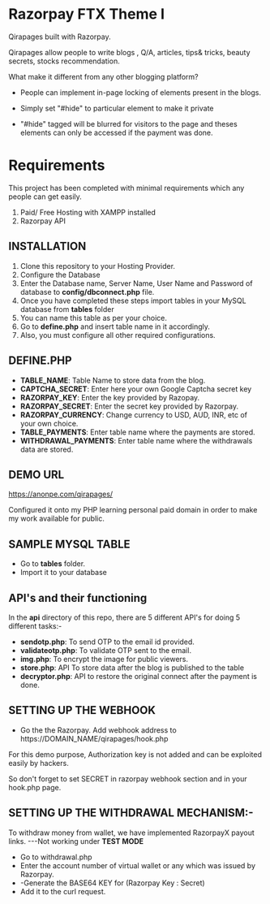 # Razorpay FTX Theme I

Qirapages built with Razorpay. 

Qirapages allow people to write blogs , Q/A, articles, tips& tricks, beauty secrets, stocks recommendation. 

What make it different from any other blogging platform?

 - People can implement in-page locking of elements present in the blogs.
 - Simply set "#hide" to particular element to make it private
 
 - "#hide" tagged will be blurred for visitors to the page and theses elements can only be accessed if the payment was done.

# Requirements

This project has been completed with minimal requirements which any people can get easily.

 1. Paid/ Free Hosting with XAMPP installed
 2. Razorpay API
 

## INSTALLATION

1. Clone this repository to your Hosting Provider.
2. Configure the Database
3. Enter the Database name,  Server Name, User Name and Password of database to **config/dbconnect.php** file.
4. Once you have completed these steps import tables in your MySQL database from **tables** folder
5.  You can name this table as per your choice.
6.  Go to **define.php** and insert table name in it accordingly.
7. Also, you must configure all other required configurations.

## DEFINE.PHP

 - **TABLE_NAME**: Table Name to store data from the blog.
 - **CAPTCHA_SECRET**: Enter here your own Google Captcha secret key
 - **RAZORPAY_KEY**: Enter the key provided by Razopay. 
 - **RAZORPAY_SECRET**: Enter the secret key provided by Razorpay.
 - **RAZORPAY_CURRENCY**: Change currency to USD, AUD, INR, etc of your own choice.
 - **TABLE_PAYMENTS**: Enter table name where the payments are stored.
 - **WITHDRAWAL_PAYMENTS**: Enter table name where the withdrawals data are stored.
  

## DEMO URL

https://anonpe.com/qirapages/

Configured it onto my PHP learning personal paid domain in order to make my work available for public.

## SAMPLE MYSQL TABLE

 - Go to **tables** folder.
 - Import it to your database


## API's and their functioning

In the **api** directory of this repo, there are 5 different API's for doing 5 different tasks:-

 - **sendotp.php**: To send OTP to the email id provided.
  - **validateotp.php**: To validate OTP sent to the email.
 - **img.php**: To encrypt the image for public viewers.
 -  **store.php**: API To store data after the blog is published to the table
 - **decryptor.php**: API to restore the original connect after the payment is done.

## SETTING UP THE WEBHOOK

 - Go the the Razorpay. Add webhook address to https://DOMAIN_NAME/qirapages/hook.php

For this demo purpose, Authorization key is not added and can be exploited easily by hackers.

So don't forget to set SECRET in razorpay webhook section and in your hook.php page.

## SETTING UP THE WITHDRAWAL MECHANISM:-

To withdraw money from wallet, we have implemented RazorpayX payout links.
---Not working under **TEST MODE**

 - Go to withdrawal.php
 - Enter the account number of virtual wallet or any which was issued by Razorpay.
 - -Generate the BASE64 KEY for (Razorpay Key : Secret)
 - Add it to the curl request. 


 